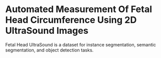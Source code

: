 # Automated Measurement Of Fetal Head Circumference Using 2D UltraSound Images

Fetal Head UltraSound is a dataset for instance segmentation, semantic segmentation, and object detection tasks.